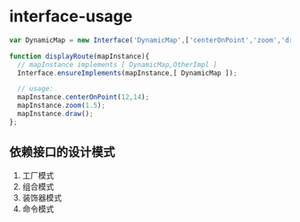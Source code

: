 # interface-usage


```js
var DynamicMap = new Interface('DynamicMap',['centerOnPoint','zoom','draw']);

function displayRoute(mapInstance){
  // mapInstance implements [ DynamicMap,OtherImpl ]
  Interface.ensureImplements(mapInstance,[ DynamicMap ]);

  // usage:
  mapInstance.centerOnPoint(12,14);
  mapInstance.zoom(1.5);
  mapInstance.draw();
};
```


## 依赖接口的设计模式
1. 工厂模式
2. 组合模式
3. 装饰器模式
4. 命令模式
